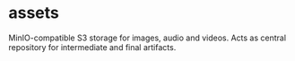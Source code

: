 # assets

MinIO-compatible S3 storage for images, audio and videos.
Acts as central repository for intermediate and final artifacts.
